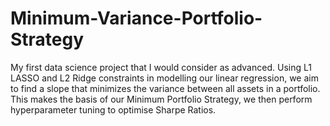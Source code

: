 # Minimum-Variance-Portfolio-Strategy
My first data science project that I would consider as advanced. Using L1 LASSO and L2 Ridge constraints in modelling our linear regression, we aim to find a slope that minimizes the variance between all assets in a portfolio. This makes the basis of our Minimum Portfolio Strategy, we then perform hyperparameter tuning to optimise Sharpe Ratios.
